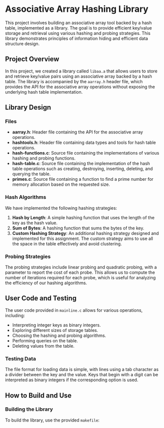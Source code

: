 # Associative Array Hashing Library

This project involves building an associative array tool backed by a hash table, implemented as a library. The goal is to provide efficient key/value storage and retrieval using various hashing and probing strategies. This library demonstrates principles of information hiding and efficient data structure design.

## Project Overview

In this project, we created a library called `libaa.a` that allows users to store and retrieve key/value pairs using an associative array backed by a hash table. The library is accompanied by the `aarray.h` header file, which provides the API for the associative array operations without exposing the underlying hash table implementation.

## Library Design

### Files

- **aarray.h**: Header file containing the API for the associative array operations.
- **hashtools.h**: Header file containing data types and tools for hash table operations.
- **hash-functions.c**: Source file containing the implementations of various hashing and probing functions.
- **hash-table.c**: Source file containing the implementation of the hash table operations such as creating, destroying, inserting, deleting, and querying the table.
- **primes.c**: Source file containing a function to find a prime number for memory allocation based on the requested size.

### Hash Algorithms

We have implemented the following hashing strategies:

1. **Hash by Length**: A simple hashing function that uses the length of the key as the hash value.
2. **Sum of Bytes**: A hashing function that sums the bytes of the key.
3. **Custom Hashing Strategy**: An additional hashing strategy designed and implemented for this assignment. The custom strategy aims to use all the space in the table effectively and avoid clustering.

### Probing Strategies

The probing strategies include linear probing and quadratic probing, with a parameter to report the cost of each probe. This allows us to compute the number of iterations required for each probe, which is useful for analyzing the efficiency of our hashing algorithms.

## User Code and Testing

The user code provided in `mainline.c` allows for various operations, including:

- Interpreting integer keys as binary integers.
- Exploring different sizes of storage tables.
- Choosing the hashing and probing algorithms.
- Performing queries on the table.
- Deleting values from the table.

### Testing Data

The file format for loading data is simple, with lines using a tab character as a divider between the key and the value. Keys that begin with a digit can be interpreted as binary integers if the corresponding option is used.

## How to Build and Use

### Building the Library

To build the library, use the provided `makefile`:
